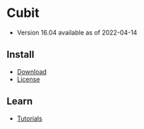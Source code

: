 # Cubit

* Version 16.04 available as of 2022-04-14

## Install

* [Download](https://cubit.sandia.gov/downloads/)
* [License](https://cubit.sandia.gov/licensing/)

## Learn

* [Tutorials](https://cubit.sandia.gov/tutorials/)


